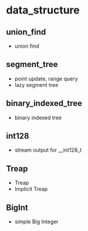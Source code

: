 # data_structure
## union_find
  - union find
## segment_tree
  - point update, range query
  - lazy segment tree
## binary_indexed_tree
  - binary indexed tree
## int128
  - stream output for \_\_int128\_t
## Treap
  - Treap
  - Implicit Treap
## BigInt
  - simple Big Integer
